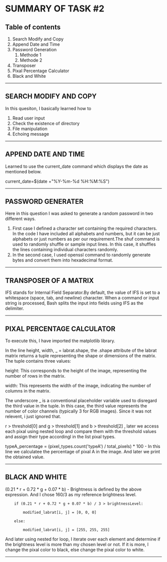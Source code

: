 # SUMMARY OF TASK #2 
## **Table of contents**
1. Search Modify and Copy
2. Append Date and Time
3. Password Generation
    1. Methode 1
    2. Methode 2
4. Transposer
5. Pixal Percentage Calculator
6. Black and White
<hr>

## SEARCH MODIFY AND COPY

In this quesiton, I basically learned how to 
1. Read user input 
2. Check the existence of directory
3. File manipulation
4. Echoing message
<hr>

## APPEND DATE AND TIME

Learned to use the current_date command which displays the date as mentioned below.

current_date=$(date +"%Y-%m-%d %H:%M:%S")
<hr>

## PASSWORD GENERATER

Here in this question I was asked to generate a random password in two different ways.
1. First case I defined a character set containing the required characters. In the code I have included all alphabets and numbers, but it can be just alphabets or just numbers as per our requirement.The shuf command is used to randomly shuffle or sample input lines. In this case, it shuffles the lines containing individual characters randomly.
2. In the second case, I used openssl command to randomly generate bytes and convert them into hexadecimal format.
<hr>

## TRANSPOSER OF A MATRIX

IFS stands for Internal Field Separator.By default, the value of IFS is set to a whitespace (space, tab, and newline) character. When a command or input string is processed, Bash splits the input into fields using IFS as the delimiter.
<hr>

## PIXAL PERCENTAGE CALCULATOR

To execute this, I have imported the matplotlib library.

In the line height, width, _ = labrat.shape, the .shape attribute of the labrat matrix returns a tuple representing the shape or dimensions of the matrix. The tuple contains three values:

height: This corresponds to the height of the image, representing the number of rows in the matrix.

width: This represents the width of the image, indicating the number of columns in the matrix.

The underscore _ is a conventional placeholder variable used to disregard the third value in the tuple. In this case, the third value represents the number of color channels (typically 3 for RGB images). Since it was not relevent, i just ignored that.

r > threshold[0] and g > threshold[1] and b > threshold[2] , later we access each pixal using nested loop and compare them with the threshold values and assign their type accordingl in the list pixal types.

typeA_percentage = (pixel_types.count('typeA') / total_pixels) * 100  - In this line we calculatee the percentage of pixal A in the image. And later we print the obtained value.
<hr>

## BLACK AND WHITE

(0.21 * r + 0.72 * g + 0.07 * b) - Brightness is defined by the above expression. And I chose 160/3 as my reference brightness level.

        if (0.21 * r + 0.72 * g + 0.07 * b) / 3 > brightnessLevel:
        
            modified_labrat[i, j] = [0, 0, 0]
            
        else:
        
            modified_labrat[i, j] = [255, 255, 255]
            
And later using nested for loop, I iterate over each element and determine if the brightness level is more than my chosen level or not. If it is more, I change the pixal color to black, else change the pixal color to white.  
<hr>
